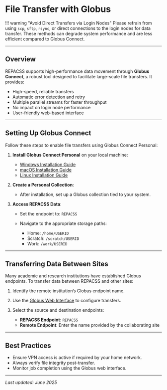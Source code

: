 # File Transfer with Globus

!!! warning "Avoid Direct Transfers via Login Nodes"
    Please refrain from using `scp`, `sftp`, `rsync`, or direct connections to the login nodes for data transfer. These methods can degrade system performance and are less efficient compared to Globus Connect.

---

## Overview

REPACSS supports high-performance data movement through **Globus Connect**, a robust tool designed to facilitate large-scale file transfers. It provides:

* High-speed, reliable transfers
* Automatic error detection and retry
* Multiple parallel streams for faster throughput
* No impact on login node performance
* User-friendly web-based interface

---

## Setting Up Globus Connect

Follow these steps to enable file transfers using Globus Connect Personal:

1. **Install Globus Connect Personal** on your local machine:

   * [Windows Installation Guide](https://docs.globus.org/how-to/globus-connect-personal-windows/)
   * [macOS Installation Guide](https://docs.globus.org/how-to/globus-connect-personal-mac/)
   * [Linux Installation Guide](https://docs.globus.org/how-to/globus-connect-personal-linux/)

2. **Create a Personal Collection**:

   * After installation, set up a Globus collection tied to your system.

3. **Access REPACSS Data**:

   * Set the endpoint to: `REPACSS`
   * Navigate to the appropriate storage paths:

     * Home: `/home/USERID`
     * Scratch: `/scratch/USERID`
     * Work: `/work/USERID`

---

## Transferring Data Between Sites

Many academic and research institutions have established Globus endpoints. To transfer data between REPACSS and other sites:

1. Identify the remote institution’s Globus endpoint name.
2. Use the [Globus Web Interface](https://app.globus.org/file-manager) to configure transfers.
3. Select the source and destination endpoints:

   * **REPACSS Endpoint**: `REPACSS`
   * **Remote Endpoint**: Enter the name provided by the collaborating site

---

## Best Practices

* Ensure VPN access is active if required by your home network.
* Always verify file integrity post-transfer.
* Monitor job completion using the Globus web interface.

---

*Last updated: June 2025*
